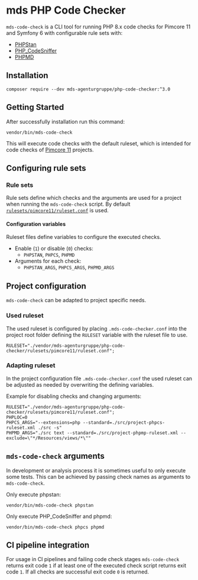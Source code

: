 # mds PHP Code Checker

`mds-code-check` is a CLI tool for running PHP 8.x code checks for Pimcore 11 and Symfony 6 with configurable rule sets with:

- [PHPStan](https://phpstan.org/)
- [PHP_CodeSniffer](https://github.com/squizlabs/PHP_CodeSniffer)
- [PHPMD](https://github.com/phpmd/phpmd)

## Installation

```
composer require --dev mds-agenturgruppe/php-code-checker:^3.0
```

## Getting Started

After successfully installation run this command:

```
vendor/bin/mds-code-check
```

This will execute code checks with the default ruleset, which is intended for code checks of [Pimcore 11](https://github.com/pimcore) projects.

## Configuring rule sets

### Rule sets

Rule sets define which checks and the arguments are used for a project when running the `mds-code-check` script. By
default [`rulesets/pimcore11/ruleset.conf`](rulesets/pimcore11/ruleset.conf) is used.

#### Configuration variables

Ruleset files define variables to configure the executed checks.

- Enable (`1`) or disable (`0`) checks:
  - `PHPSTAN`, `PHPCS`, `PHPMD`
- Arguments for each check:
  - `PHPSTAN_ARGS`, `PHPCS_ARGS`, `PHPMD_ARGS`

## Project configuration

`mds-code-check` can be adapted to project specific needs.

### Used ruleset

The used ruleset is configured by placing `.mds-code-checker.conf` into the project root folder defining the `RULESET` variable with the ruleset file to use.

```
RULESET="./vendor/mds-agenturgruppe/php-code-checker/rulesets/pimcore11/ruleset.conf";
```

### Adapting ruleset

In the project configuration file `.mds-code-checker.conf` the used ruleset can be adjusted as needed by overwriting the defining variables.

Example for disabling checks and changing arguments:

```
RULESET="./vendor/mds-agenturgruppe/php-code-checker/rulesets/pimcore11/ruleset.conf";
PHPLOC=0
PHPCS_ARGS="--extensions=php --standard=./src/project-phpcs-ruleset.xml ./src -s"
PHPMD_ARGS="./src text --standard=./src/project-phpmp-ruleset.xml --exclude=\"*/Resources/views/*\""
```

## `mds-code-check` arguments

In development or analysis process it is sometimes useful to only execute some tests. This can be achieved by passing check names as arguments to `mds-code-check`.

Only execute phpstan:

```
vendor/bin/mds-code-check phpstan
```

Only execute PHP_CodeSniffer and phpmd:

```
vendor/bin/mds-code-check phpcs phpmd
```

## CI pipeline integration

For usage in CI pipelines and failing code check stages `mds-code-check` returns exit code `1` if at least one of the executed check script returns exit code `1`. If all checks are
successful exit code `0` is returned.
